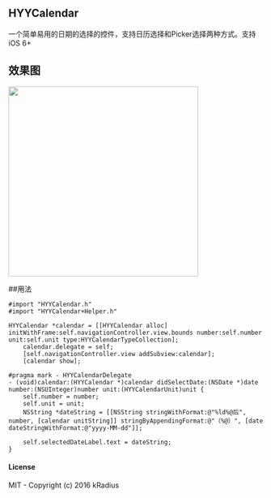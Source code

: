 ## HYYCalendar
一个简单易用的日期的选择的控件，支持日历选择和Picker选择两种方式。支持iOS 6+

## <a id="效果图"></a>效果图
<img src="https://github.com/kRadius/HYYCalendar/blob/master/HYYCalendar/HYYCalendar/demo.gif" width="375"> 

##用法
```objc
#import "HYYCalendar.h"
#import "HYYCalendar+Helper.h"
```
    
```objc
HYYCalendar *calendar = [[HYYCalendar alloc] initWithFrame:self.navigationController.view.bounds number:self.number unit:self.unit type:HYYCalendarTypeCollection];
    calendar.delegate = self;
    [self.navigationController.view addSubview:calendar];
    [calendar show];
```


```objc
#pragma mark - HYYCalendarDelegate
- (void)calendar:(HYYCalendar *)calendar didSelectDate:(NSDate *)date number:(NSUInteger)number unit:(HYYCalendarUnit)unit {
    self.number = number;
    self.unit = unit;
    NSString *dateString = [[NSString stringWithFormat:@"%ld%@后", number, [calendar unitString]] stringByAppendingFormat:@"（%@）", [date dateStringWithFormat:@"yyyy-MM-dd"]];
    
    self.selectedDateLabel.text = dateString;
}

```


#### License

MIT - Copyright (c) 2016 kRadius

